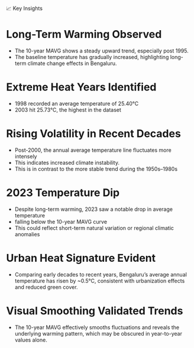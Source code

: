 📈 Key Insights

# Long-Term Warming Observed

- The 10-year MAVG shows a steady upward trend, especially post 1995.
- The baseline temperature has gradually increased, highlighting long-term climate change effects in Bengaluru.

# Extreme Heat Years Identified

- 1998 recorded an average temperature of 25.40°C
- 2003 hit 25.73°C, the highest in the dataset

# Rising Volatility in Recent Decades

- Post-2000, the annual average temperature line fluctuates more intensely
- This indicates increased climate instability.
- This is in contrast to the more stable trend during the 1950s–1980s

# 2023 Temperature Dip

- Despite long-term warming, 2023 saw a notable drop in average temperature
- falling below the 10-year MAVG curve
- This could reflect short-term natural variation or regional climatic anomalies

# Urban Heat Signature Evident

- Comparing early decades to recent years, Bengaluru’s average annual temperature has risen by ~0.5°C, consistent with urbanization effects and reduced green cover.

# Visual Smoothing Validated Trends
- The 10-year MAVG effectively smooths fluctuations and reveals the underlying warming pattern, which may be obscured in year-to-year values alone.